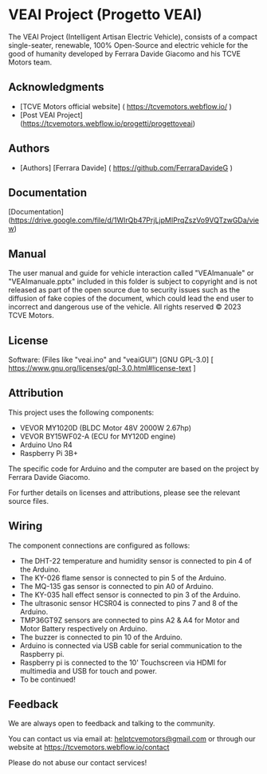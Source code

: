 # VEAI Project (Progetto VEAI)

The VEAI Project (Intelligent Artisan Electric Vehicle), consists of a compact single-seater, renewable, 100% Open-Source and electric vehicle for the good of humanity developed by Ferrara Davide Giacomo and his TCVE Motors team.


## Acknowledgments

 - [TCVE Motors official website] ( https://tcvemotors.webflow.io/ )
 - [Post VEAI Project] (https://tcvemotors.webflow.io/progetti/progettoveai)


## Authors

- [Authors] [Ferrara Davide] ( https://github.com/FerraraDavideG )


## Documentation

[Documentation] (https://drive.google.com/file/d/1WIrQb47PrjLjpMIPrqZszVo9VQTzwGDa/view)


## Manual

The user manual and guide for vehicle interaction called "VEAImanuale" or "VEAImanuale.pptx" included in this folder is subject to copyright and is not released as part of the open source due to security issues such as the diffusion of fake copies of the document, which could lead the end user to incorrect and dangerous use of the vehicle. All rights reserved © 2023 TCVE Motors.


## License

Software: (Files like "veai.ino" and "veaiGUI") [GNU GPL-3.0] [ https://www.gnu.org/licenses/gpl-3.0.html#license-text ]


## Attribution

This project uses the following components:

- VEVOR MY1020D (BLDC Motor 48V 2000W 2.67hp)
- VEVOR BY15WF02-A (ECU for MY120D engine)
- Arduino Uno R4
- Raspberry Pi 3B+

The specific code for Arduino and the computer are based on the project by Ferrara Davide Giacomo.

For further details on licenses and attributions, please see the relevant source files.


## Wiring


The component connections are configured as follows:

- The DHT-22 temperature and humidity sensor is connected to pin 4 of the Arduino.
- The KY-026 flame sensor is connected to pin 5 of the Arduino.
- The MQ-135 gas sensor is connected to pin A0 of Arduino.
- The KY-035 hall effect sensor is connected to pin 3 of the Arduino.
- The ultrasonic sensor HCSR04 is connected to pins 7 and 8 of the Arduino.
- TMP36GT9Z sensors are connected to pins A2 & A4 for Motor and Motor Battery respectively on Arduino.
- The buzzer is connected to pin 10 of the Arduino.
- Arduino is connected via USB cable for serial communication to the Raspberry pi.
- Raspberry pi is connected to the 10' Touchscreen via HDMI for multimedia and USB for touch and power.
- To be continued!


## Feedback

We are always open to feedback and talking to the community.

You can contact us via email at: helptcvemotors@gmail.com or through our website at https://tcvemotors.webflow.io/contact

Please do not abuse our contact services!
